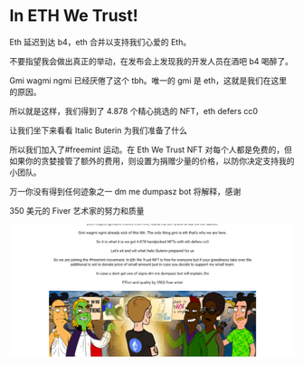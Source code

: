 # In ETH We Trust!

Eth 延迟到达 b4，eth 合并以支持我们心爱的 Eth。

不要指望我会做出真正的举动，在发布会上发现我的开发人员在酒吧 b4 喝醉了。

Gmi wagmi ngmi 已经厌倦了这个 tbh。唯一的 gmi 是 eth，这就是我们在这里的原因。

所以就是这样，我们得到了 4.878 个精心挑选的 NFT，eth defers cc0

让我们坐下来看看 Italic Buterin 为我们准备了什么

所以我们加入了#freemint 运动。在 Eth We Trust NFT 对每个人都是免费的，但如果你的贪婪接管了额外的费用，则设置为捐赠少量的价格，以防你决定支持我的小团队。

万一你没有得到任何迹象之一 dm me dumpasz bot 将解释，感谢

350 美元的 Fiver 艺术家的努力和质量

![nft](01.png)


